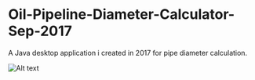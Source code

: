# Oil-Pipeline-Diameter-Calculator-Sep-2017
A Java desktop application i created in 2017 for pipe diameter calculation.

![Alt text](https://raw.githubusercontent.com/o97520/Oil-Pipeline-Diameter-Calculator-Sep-2017/master/ScreenCapture.png?raw=true "ScreenCap")

